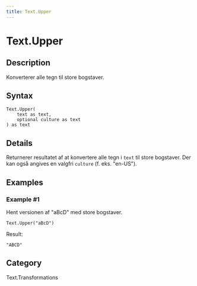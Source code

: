 ```yaml
---
title: Text.Upper
---
```


# Text.Upper


## Description

Konverterer alle tegn til store bogstaver.


## Syntax

```powerquery
Text.Upper(
    text as text,
    optional culture as text
) as text
```


## Details

Returnerer resultatet af at konvertere alle tegn i <code>text</code> til store bogstaver. Der kan også angives en valgfri <code>culture</code> (f. eks. "en-US").


## Examples

### Example #1 
Hent versionen af &#34;aBcD&#34; med store bogstaver.
```powerquery
Text.Upper("aBcD")
```

Result: 
```powerquery
"ABCD"
```




## Category
Text.Transformations
